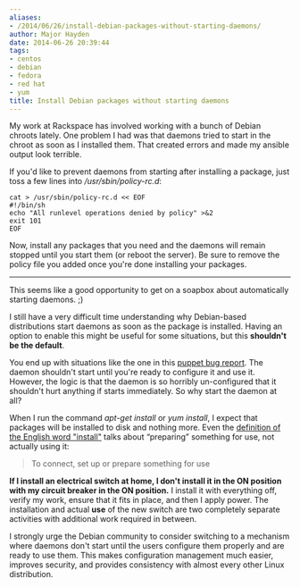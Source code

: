```yaml
---
aliases:
- /2014/06/26/install-debian-packages-without-starting-daemons/
author: Major Hayden
date: 2014-06-26 20:39:44
tags:
- centos
- debian
- fedora
- red hat
- yum
title: Install Debian packages without starting daemons
---
```


My work at Rackspace has involved working with a bunch of Debian chroots lately. One problem I had was that daemons tried to start in the chroot as soon as I installed them. That created errors and made my ansible output look terrible.

If you'd like to prevent daemons from starting after installing a package, just toss a few lines into _/usr/sbin/policy-rc.d_:

```shell
cat > /usr/sbin/policy-rc.d << EOF
#!/bin/sh
echo "All runlevel operations denied by policy" >&2
exit 101
EOF
```

Now, install any packages that you need and the daemons will remain stopped until you start them (or reboot the server). Be sure to remove the policy file you added once you're done installing your packages.

* * *

This seems like a good opportunity to get on a soapbox about automatically starting daemons. ;)

I still have a very difficult time understanding why Debian-based distributions start daemons as soon as the package is installed. Having an option to enable this might be useful for some situations, but this **shouldn't be the default**.

You end up with situations like the one in this [puppet bug report][1]. The daemon shouldn't start until you're ready to configure it and use it. However, the logic is that the daemon is so horribly un-configured that it shouldn't hurt anything if starts immediately. So why start the daemon at all?

When I run the command _apt-get install_ or _yum install_, I expect that packages will be installed to disk and nothing more. Even the [definition of the English word "install"][2] talks about &#8220;preparing&#8221; something for use, not actually using it:

> To connect, set up or prepare something for use

**If I install an electrical switch at home, I don't install it in the ON position with my circuit breaker in the ON position.** I install it with everything off, verify my work, ensure that it fits in place, and then I apply power. The installation and actual **use** of the new switch are two completely separate activities with additional work required in between.

I strongly urge the Debian community to consider switching to a mechanism where daemons don't start until the users configure them properly and are ready to use them. This makes configuration management much easier, improves security, and provides consistency with almost every other Linux distribution.

 [1]: https://bugs.debian.org/cgi-bin/bugreport.cgi?bug=723080
 [2]: https://en.wiktionary.org/wiki/install
